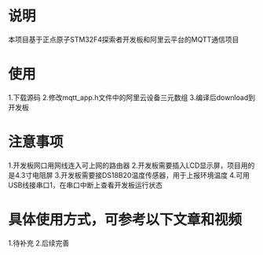 # 说明

本项目基于正点原子STM32F4探索者开发板和阿里云平台的MQTT通信项目

# 使用
1.下载源码
2.修改mqtt_app.h文件中的阿里云设备三元数组
3.编译后download到开发板

# 注意事项
1.开发板网口用网线连入可上网的路由器
2.开发板需要插入LCD显示屏，项目用的是4.3寸电阻屏
3.开发板需要接DS18B20温度传感器，用于上报环境温度
4.可用USB线接串口1，在串口中断上查看开发板运行状态

# 具体使用方式，可参考以下文章和视频
1.待补充
2.后续完善


